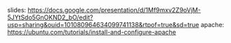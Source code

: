 slides: https://docs.google.com/presentation/d/1Mf9mxv2Z9oVjM-5JYtSdo5GnOKND2_bO/edit?usp=sharing&ouid=101080964634099741138&rtpof=true&sd=true
apache: https://ubuntu.com/tutorials/install-and-configure-apache

